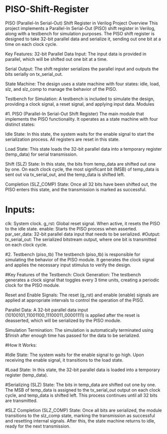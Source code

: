 # PISO-Shift-Register

PISO (Parallel-In Serial-Out) Shift Register in Verilog
Project Overview
This project implements a Parallel-In Serial-Out (PISO) shift register in Verilog, along with a testbench for simulation purposes. The PISO shift register is designed to take 32-bit parallel data and serialize it, sending out one bit at a time on each clock cycle.

Key Features:
32-bit Parallel Data Input: The input data is provided in parallel, which will be shifted out one bit at a time.

Serial Output: The shift register serializes the parallel input and outputs the bits serially on tx_serial_out.

State Machine: The design uses a state machine with four states: idle, load, slz, and slz_comp to manage the behavior of the PISO.

Testbench for Simulation: A testbench is included to simulate the design, providing a clock signal, a reset signal, and applying input data.
Modules

#1. PISO (Parallel-In Serial-Out Shift Register)
The main module that implements the PISO functionality. It operates as a state machine with four distinct states:

Idle State: In this state, the system waits for the enable signal to start the serialization process. All registers are reset in this state.

Load State: This state loads the 32-bit parallel data into a temporary register (temp_data) for serial transmission.

Shift (SLZ) State: In this state, the bits from temp_data are shifted out one by one. On each clock cycle, the most significant bit (MSB) of temp_data is sent out via tx_serial_out, and the temp_data is shifted left.

Completion (SLZ_COMP) State: Once all 32 bits have been shifted out, the PISO enters this state, and the transmission is marked as successful.

# Inputs:
clk: System clock.
g_rst: Global reset signal. When active, it resets the PISO to the idle state.
enable: Starts the PISO process when asserted.
par_ser_data: 32-bit parallel data input that needs to be serialized.
#Output:
tx_serial_out: The serialized bitstream output, where one bit is transmitted on each clock cycle.

#2. Testbench (piso_tb)
The testbench (piso_tb) is responsible for simulating the behavior of the PISO module. It generates the clock signal and applies the necessary input stimulus to verify the design.

#Key Features of the Testbench:
Clock Generation: The testbench generates a clock signal that toggles every 3 time units, creating a periodic clock for the PISO module.

Reset and Enable Signals: The reset (g_rst) and enable (enable) signals are applied at appropriate intervals to control the operation of the PISO.

Parallel Data: A 32-bit parallel data input (10100101_11001100_11100011_00001111) is applied after the reset is deasserted, which will be serialized by the PISO module.

Simulation Termination: The simulation is automatically terminated using $finish after enough time has passed for the data to be serialized.

#How It Works:

#Idle State:
The system waits for the enable signal to go high.
Upon receiving the enable signal, it transitions to the load state.

#Load State:
In this state, the 32-bit parallel data is loaded into a temporary register (temp_data).

#Serializing (SLZ) State:
The bits in temp_data are shifted out one by one.
The MSB of temp_data is assigned to the tx_serial_out output on each clock cycle, and temp_data is shifted left.
This process continues until all 32 bits are transmitted.

#SLZ Completion (SLZ_COMP) State:
Once all bits are serialized, the module transitions to the slz_comp state, marking the transmission as successful and resetting internal signals.
After this, the state machine returns to idle, ready for the next transmission.



